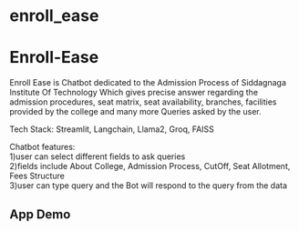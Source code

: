 # enroll_ease
# Enroll-Ease

Enroll Ease is Chatbot dedicated to the Admission Process of Siddagnaga Institute Of Technology Which gives precise answer regarding the admission procedures, seat matrix, seat availability, branches, facilities provided by the college and many more Queries asked by the user.

Tech Stack: Streamlit, Langchain, Llama2, Groq, FAISS

Chatbot features:</br>
1)user can select different fields to ask queries</br>
2)fields include About College, Admission Process, CutOff, Seat Allotment, Fees Structure</br>
3)user can type query and the Bot will respond to the query from the data</br>




## App Demo

